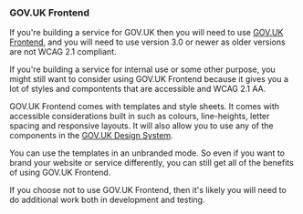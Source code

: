 ### GOV.UK Frontend

If you're building a service for GOV.UK then you will need to use [GOV.UK Frontend](https://github.com/alphagov/govuk-frontend), and you will need to use version 3.0 or newer as older versions are not WCAG 2.1 compliant.

If you're building a service for internal use or some other purpose, you might still want to consider using GOV.UK Frontend because it gives you a lot of styles and compontents that are accessible and WCAG 2.1 AA.

GOV.UK Frontend comes with templates and style sheets. It comes with accessible considerations built in such as colours, line-heights, letter spacing and responsive layouts. It will also allow you to use any of the components in the [GOV.UK Design System](https://design-system.service.gov.uk/).

You can use the templates in an unbranded mode. So even if you want to brand your website or service differently, you can still get all of the benefits of using GOV.UK Frontend.

If you choose not to use GOV.UK Frontend, then it's likely you will need to do additional work both in development and testing.

